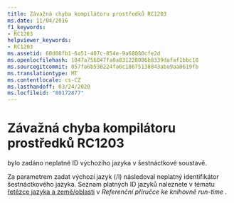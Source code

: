 ```yaml
---
title: Závažná chyba kompilátoru prostředků RC1203
ms.date: 11/04/2016
f1_keywords:
- RC1203
helpviewer_keywords:
- RC1203
ms.assetid: 60d08fb1-6a51-407c-854e-9a68080cfe2d
ms.openlocfilehash: 1847a756847fa0a831228086b8339dafaf1bbc18
ms.sourcegitcommit: 857fa6b530224fa6c18675138043aba9aa0619fb
ms.translationtype: MT
ms.contentlocale: cs-CZ
ms.lasthandoff: 03/24/2020
ms.locfileid: "80172877"
---
```

# <a name="resource-compiler-fatal-error-rc1203"></a>Závažná chyba kompilátoru prostředků RC1203

bylo zadáno neplatné ID výchozího jazyka v šestnáctkové soustavě.

Za parametrem zadat výchozí jazyk (/l) následoval neplatný identifikátor šestnáctkového jazyka. Seznam platných ID jazyků naleznete v tématu [řetězce jazyka a země/oblasti](../../c-runtime-library/locale-names-languages-and-country-region-strings.md) v *Referenční příručce ke knihovně run-time* .
